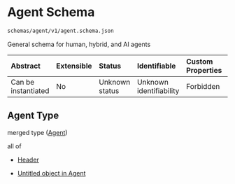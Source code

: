 # Agent Schema

```txt
schemas/agent/v1/agent.schema.json
```

General schema for human, hybrid, and AI agents

| Abstract            | Extensible | Status         | Identifiable            | Custom Properties | Additional Properties | Access Restrictions | Defined In                                                                                                    |
| :------------------ | :--------- | :------------- | :---------------------- | :---------------- | :-------------------- | :------------------ | :------------------------------------------------------------------------------------------------------------ |
| Can be instantiated | No         | Unknown status | Unknown identifiability | Forbidden         | Allowed               | none                | [agent.schema.json](../../https:/hai.ai/schemas/=./schemas/agent/v1/agent.schema.json "open original schema") |

## Agent Type

merged type ([Agent](agent.md))

all of

* [Header](task-allof-header.md "check type definition")

* [Untitled object in Agent](agent-allof-1.md "check type definition")
